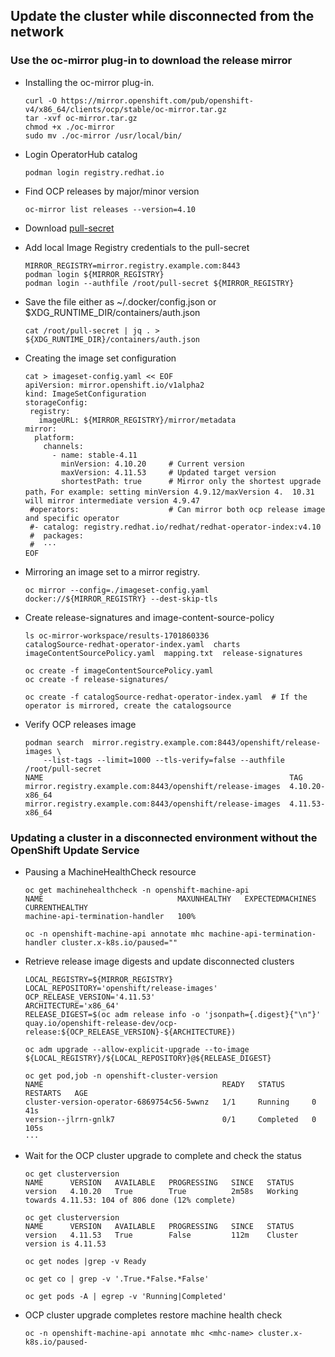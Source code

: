 ## Update the cluster while disconnected from the network

### Use the oc-mirror plug-in to download the release mirror

* Installing the oc-mirror plug-in.
  ```
  curl -O https://mirror.openshift.com/pub/openshift-v4/x86_64/clients/ocp/stable/oc-mirror.tar.gz
  tar -xvf oc-mirror.tar.gz
  chmod +x ./oc-mirror
  sudo mv ./oc-mirror /usr/local/bin/
  ```

* Login OperatorHub catalog
  ```
  podman login registry.redhat.io
  ```

* Find OCP releases by major/minor version
  ```
  oc-mirror list releases --version=4.10
  ```

* Download [pull-secret](https://console.redhat.com/openshift/install/pull-secret)

* Add local Image Registry credentials to the pull-secret
  ```
  MIRROR_REGISTRY=mirror.registry.example.com:8443
  podman login ${MIRROR_REGISTRY}
  podman login --authfile /root/pull-secret ${MIRROR_REGISTRY}
  ```

* Save the file either as ~/.docker/config.json or $XDG_RUNTIME_DIR/containers/auth.json
  ```
  cat /root/pull-secret | jq . > ${XDG_RUNTIME_DIR}/containers/auth.json
  ```

* Creating the image set configuration
  ```
  cat > imageset-config.yaml << EOF
  apiVersion: mirror.openshift.io/v1alpha2
  kind: ImageSetConfiguration
  storageConfig:
   registry:
     imageURL: ${MIRROR_REGISTRY}/mirror/metadata
  mirror:
    platform:
      channels:
        - name: stable-4.11
          minVersion: 4.10.20     # Current version
          maxVersion: 4.11.53     # Updated target version
          shortestPath: true      # Mirror only the shortest upgrade path，For example: setting minVersion 4.9.12/maxVersion 4.  10.31 will mirror intermediate version 4.9.47
   #operators:                    # Can mirror both ocp release image and specific operator
   #- catalog: registry.redhat.io/redhat/redhat-operator-index:v4.10
   #  packages:
   #  ···
  EOF
  ```

* Mirroring an image set to a mirror registry.
  ```
  oc mirror --config=./imageset-config.yaml docker://${MIRROR_REGISTRY} --dest-skip-tls
  ```

* Create release-signatures and image-content-source-policy
  ```
  ls oc-mirror-workspace/results-1701860336
  catalogSource-redhat-operator-index.yaml  charts  imageContentSourcePolicy.yaml  mapping.txt  release-signatures

  oc create -f imageContentSourcePolicy.yaml
  oc create -f release-signatures/

  oc create -f catalogSource-redhat-operator-index.yaml  # If the operator is mirrored, create the catalogsource
  ```

* Verify OCP releases image
  ```
  podman search  mirror.registry.example.com:8443/openshift/release-images \
      --list-tags --limit=1000 --tls-verify=false --authfile /root/pull-secret
  NAME                                                       TAG
  mirror.registry.example.com:8443/openshift/release-images  4.10.20-x86_64
  mirror.registry.example.com:8443/openshift/release-images  4.11.53-x86_64
  ```

### Updating a cluster in a disconnected environment without the OpenShift Update Service

* Pausing a MachineHealthCheck resource
  ```
  oc get machinehealthcheck -n openshift-machine-api
  NAME                              MAXUNHEALTHY   EXPECTEDMACHINES   CURRENTHEALTHY
  machine-api-termination-handler   100% 

  oc -n openshift-machine-api annotate mhc machine-api-termination-handler cluster.x-k8s.io/paused=""
  ```

* Retrieve release image digests and update disconnected clusters
  ```
  LOCAL_REGISTRY=${MIRROR_REGISTRY}
  LOCAL_REPOSITORY='openshift/release-images'
  OCP_RELEASE_VERSION='4.11.53'
  ARCHITECTURE='x86_64'
  RELEASE_DIGEST=$(oc adm release info -o 'jsonpath={.digest}{"\n"}' quay.io/openshift-release-dev/ocp-release:${OCP_RELEASE_VERSION}-${ARCHITECTURE})

  oc adm upgrade --allow-explicit-upgrade --to-image ${LOCAL_REGISTRY}/${LOCAL_REPOSITORY}@${RELEASE_DIGEST}

  oc get pod,job -n openshift-cluster-version
  NAME                                        READY   STATUS      RESTARTS   AGE
  cluster-version-operator-6869754c56-5wwnz   1/1     Running     0          41s
  version--jlrrn-gnlk7                        0/1     Completed   0          105s
  ···
  ```

* Wait for the OCP cluster upgrade to complete and check the status
  ```
  oc get clusterversion
  NAME      VERSION   AVAILABLE   PROGRESSING   SINCE   STATUS
  version   4.10.20   True        True          2m58s   Working towards 4.11.53: 104 of 806 done (12% complete)

  oc get clusterversion
  NAME      VERSION   AVAILABLE   PROGRESSING   SINCE   STATUS
  version   4.11.53   True        False         112m    Cluster version is 4.11.53

  oc get nodes |grep -v Ready

  oc get co | grep -v '.True.*False.*False' 

  oc get pods -A | egrep -v 'Running|Completed'
  ```

* OCP cluster upgrade completes restore machine health check
  ```
  oc -n openshift-machine-api annotate mhc <mhc-name> cluster.x-k8s.io/paused-
  ```
